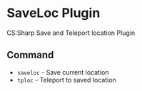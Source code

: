 # SaveLoc Plugin

CS:Sharp Save and Teleport location Plugin

## Command ##
- `saveloc` - Save current location
- `tploc` - Teleport to saved location
